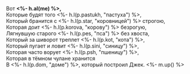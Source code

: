 
Вот **<%- h.al(me) %>,**  
Которые будят того <%- h.l(p.pastukh, "пастуха") %>,  
Который бранится с <%- h.l(p.star, "коровницей") %> строгою,  
Которая доит <%- h.l(p.korova, "корову") %> безрогую,  
Лягнувшую старого <%- h.l(p.pes, "пса") %> без хвоста,  
Который за шиворот треплет <%- h.l(p.kot, "кота") %>,  
Который пугает и ловит <%- h.l(p.sini, "синицу") %>,  
Которая часто ворует <%- h.l(p.psh, "пшеницу") %>,  
Которая в тёмном чулане хранится  
В <%- h.l(p.dom, "доме") %>, который построил Джек. <%- m.up() %>

